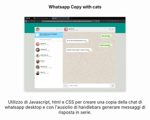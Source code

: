 <h4 align="center">Whatsapp Copy with cats</h4>

<p align="center"><img  width="70%" src="https://github.com/michelebaruffetti/js-html-css-boolzap/blob/master/whatsapp-cat-copy.png"></p>

<p align="center">Utilizzo di Javascript, html e CSS per creare una copia della chat di whatsapp desktop e con l'ausiolio di handlebars generare messaggi di risposta in serie.</p>
